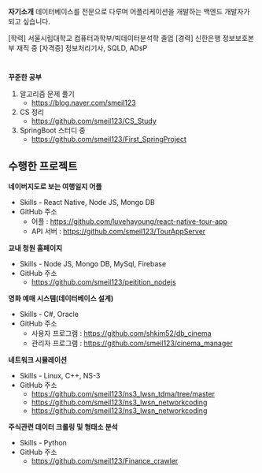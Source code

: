 **자기소개**
데이터베이스를 전문으로 다루며 어플리케이션을 개발하는 백엔드 개발자가 되고 싶습니다. 

[학력] 서울시립대학교 컴퓨터과학부/빅데이터분석학 졸업
[경력] 신한은행 정보보호본부 재직 중
[자격증] 정보처리기사, SQLD, ADsP
#

**꾸준한 공부**
1. 알고리즘 문제 풀기
	* https://blog.naver.com/smeil123
2. CS 정리
	* https://github.com/smeil123/CS_Study
3. SpringBoot 스터디 중
	* https://github.com/smeil123/First_SpringProject


## 수행한 프로젝트

**네이버지도로 보는 여행일지 어플**

* Skills  - React Native, Node JS, Mongo DB
* GitHub 주소
	* 어플 : https://github.com/luvehayoung/react-native-tour-app
	* API 서버 : https://github.com/smeil123/TourAppServer


**교내 청원 홈페이지**

* Skills - Node JS, Mongo DB, MySql, Firebase
* GitHub 주소
	* https://github.com/smeil123/peitition_nodejs
 

**영화 예매 시스템(데이터베이스 설계)**

* Skills - C#, Oracle
* GitHub 주소
	* 사용자 프로그램 : https://github.com/shkim52/db_cinema
	* 관리자 프로그램 : https://github.com/smeil123/cinema_manager

**네트워크 시뮬레이션**
* Skills - Linux, C++, NS-3
* GitHub 주소
	* https://github.com/smeil123/ns3_lwsn_tdma/tree/master
	* https://github.com/smeil123/ns3_lwsn_networkcoding
	* https://github.com/smeil123/ns3_lwsn_networkcoding

**주식관련 데이터 크롤링 및 형태소 분석**

* Skills - Python  
* GitHub 주소
	* https://github.com/smeil123/Finance_crawler

